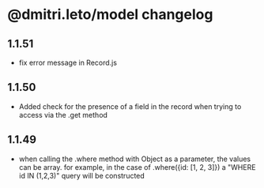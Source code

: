 # @dmitri.leto/model changelog
## 1.1.51
* fix error message in Record.js
## 1.1.50
* Added check for the presence of a field in the record when trying to access via the .get method
## 1.1.49
* when calling the .where method with Object as a parameter, the values can be array. for example, in the case of .where({id: [1, 2, 3]}) a "WHERE id IN (1,2,3)" query will be constructed
